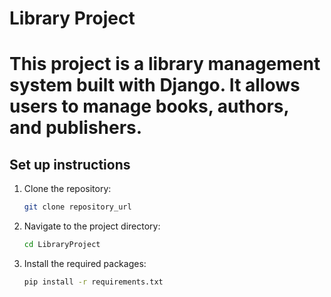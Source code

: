 # Library Project
# This project is a library management system built with Django. It allows users to manage books, authors, and publishers.

## Set up instructions
1. Clone the repository:
    ```bash
    git clone repository_url
    ```

2. Navigate to the project directory:
    ```bash
    cd LibraryProject
    ```

3. Install the required packages:
    ```bash
    pip install -r requirements.txt
    ```    
